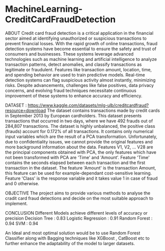 # MachineLearning-CreditCardFraudDetection

ABOUT
Credit card fraud detection is a critical application in the financial sector aimed at identifying unauthorized or suspicious transactions to prevent financial losses. With the rapid growth of online transactions, fraud detection systems have become essential to ensure the safety and trust of consumers and businesses. These systems leverage advanced technologies such as machine learning and artificial intelligence to analyze transaction patterns, detect anomalies, and classify transactions as legitimate or fraudulent. Features like transaction amount, location, time, and spending behavior are used to train predictive models. Real-time detection systems can flag suspicious activity almost instantly, minimizing risks. Despite advancements, challenges like false positives, data privacy concerns, and evolving fraud techniques necessitate continuous improvement of these systems to enhance accuracy and efficiency.

DATASET : https://www.kaggle.com/datasets/mlg-ulb/creditcardfraud?resource=download
The dataset contains transactions made by credit cards in September 2013 by European cardholders.
This dataset presents transactions that occurred in two days, where we have 492 frauds out of 284,807 transactions. The dataset is highly unbalanced, the positive class (frauds) account for 0.172% of all transactions.
It contains only numerical input variables which are the result of a PCA transformation. Unfortunately, due to confidentiality issues, we cannot provide the original features and more background information about the data. Features V1, V2, … V28 are the principal components obtained with PCA, the only features which have not been transformed with PCA are 'Time' and 'Amount'. Feature 'Time' contains the seconds elapsed between each transaction and the first transaction in the dataset. The feature 'Amount' is the transaction Amount, this feature can be used for example-dependant cost-sensitive learning. Feature 'Class' is the response variable and it takes value 1 in case of fraud and 0 otherwise.

OBJECTIVE
The project aims to provide various methods to analyse the cradit card fraud detections and decide on the most suitable approach to implement.

CONCLUSION
Different Models achieve different levels of accuracy or precision
Decision Tree : 0.83
Logistic Regression : 0.91
Random Forest : 0.94
SVM : 0.94

An Ideal and most optimal solution would be to use Random Forest Classifier along with Bagging techniques like XGBoost , CatBoost etc to further enhance the adaptability of the model to larger datasets.

